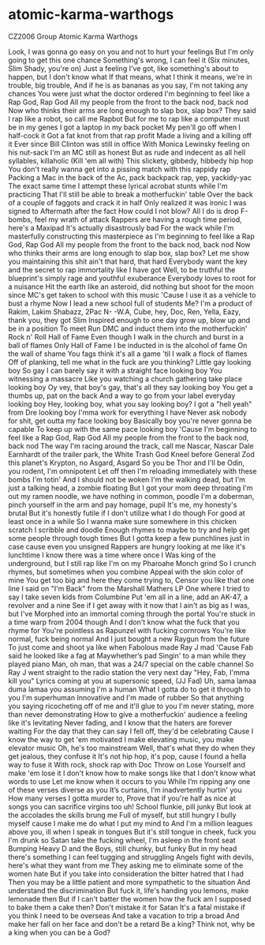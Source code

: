 # atomic-karma-warthogs
CZ2006 Group Atomic Karma Warthogs

Look, I was gonna go easy on you and not to hurt your feelings
But I'm only going to get this one chance
Something's wrong, I can feel it (Six minutes, Slim Shady, you're on)
Just a feeling I've got, like something's about to happen, but I don't know what
If that means, what I think it means, we're in trouble, big trouble,
And if he is as bananas as you say, I'm not taking any chances
You were just what the doctor ordered
I'm beginning to feel like a Rap God, Rap God
All my people from the front to the back nod, back nod
Now who thinks their arms are long enough to slap box, slap box?
They said I rap like a robot, so call me Rapbot
But for me to rap like a computer must be in my genes
I got a laptop in my back pocket
My pen'll go off when I half-cock it
Got a fat knot from that rap profit
Made a living and a killing off it
Ever since Bill Clinton was still in office
With Monica Lewinsky feeling on his nut-sack
I'm an MC still as honest
But as rude and indecent as all hell syllables, killaholic (Kill 'em all with)
This slickety, gibbedy, hibbedy hip hop
You don't really wanna get into a pissing match with this rappidy rap
Packing a Mac in the back of the Ac, pack backpack rap, yep, yackidy-yac
The exact same time I attempt these lyrical acrobat stunts while I'm practicing
That I'll still be able to break a motherfuckin' table
Over the back of a couple of faggots and crack it in half
Only realized it was ironic I was signed to Aftermath after the fact
How could I not blow? All I do is drop F-bombs, feel my wrath of attack
Rappers are having a rough time period, here's a Maxipad
It's actually disastrously bad
For the wack while I'm masterfully constructing this masterpiece as
I'm beginning to feel like a Rap God, Rap God
All my people from the front to the back nod, back nod
Now who thinks their arms are long enough to slap box, slap box?
Let me show you maintaining this shit ain't that hard, that hard
Everybody want the key and the secret to rap immortality like I have got
Well, to be truthful the blueprint's simply rage and youthful exuberance
Everybody loves to root for a nuisance
Hit the earth like an asteroid, did nothing but shoot for the moon since
MC's get taken to school with this music
'Cause I use it as a vehicle to bust a rhyme
Now I lead a new school full of students
Me? I'm a product of Rakim, Lakim Shabazz, 2Pac N-
-W.A, Cube, hey, Doc, Ren, Yella, Eazy, thank you, they got Slim
Inspired enough to one day grow up, blow up and be in a position
To meet Run DMC and induct them into the motherfuckin' Rock n'
Roll Hall of Fame
Even though I walk in the church and burst in a ball of flames
Only Hall of Fame I be inducted in is the alcohol of fame
On the wall of shame
You fags think it's all a game 'til I walk a flock of flames
Off of planking, tell me what in the fuck are you thinking?
Little gay looking boy
So gay I can barely say it with a straight face looking boy
You witnessing a massacre
Like you watching a church gathering take place looking boy
Oy vey, that boy's gay, that's all they say looking boy
You get a thumbs up, pat on the back
And a way to go from your label everyday looking boy
Hey, looking boy, what you say looking boy?
I got a "hell yeah" from Dre looking boy
I'mma work for everything I have
Never ask nobody for shit, get outta my face looking boy
Basically boy you're never gonna be capable
To keep up with the same pace looking boy
'Cause I'm beginning to feel like a Rap God, Rap God
All my people from the front to the back nod, back nod
The way I'm racing around the track, call me Nascar, Nascar
Dale Earnhardt of the trailer park, the White Trash God
Kneel before General Zod this planet's Krypton, no Asgard, Asgard
So you be Thor and I'll be Odin, you rodent, I'm omnipotent
Let off then I'm reloading immediately with these bombs I'm totin'
And I should not be woken
I'm the walking dead, but I'm just a talking head, a zombie floating
But I got your mom deep throating
I'm out my ramen noodle, we have nothing in common, poodle
I'm a doberman, pinch yourself in the arm and pay homage, pupil
It's me, my honesty's brutal
But it's honestly futile if I don't utilize what I do though
For good at least once in a while
So I wanna make sure somewhere in this chicken scratch I scribble and doodle
Enough rhymes to maybe to try and help get some people through tough times
But I gotta keep a few punchlines just in case cause even you unsigned
Rappers are hungry looking at me like it's lunchtime
I know there was a time where once I
Was king of the underground, but I still rap like I'm on my Pharoahe Monch grind
So I crunch rhymes, but sometimes when you combine
Appeal with the skin color of mine
You get too big and here they come trying to,
Censor you like that one line I said on "I'm Back" from the Marshall Mathers LP
One where I tried to say I take seven kids from Columbine
Put 'em all in a line, add an AK-47, a revolver and a nine
See if I get away with it now that I ain't as big as I was, but I've
Morphed into an immortal coming through the portal
You're stuck in a time warp from 2004 though
And I don't know what the fuck that you rhyme for
You're pointless as Rapunzel with fucking cornrows
You're like normal, fuck being normal
And I just bought a new Raygun from the future
To just come and shoot ya like when Fabolous made Ray J mad
'Cause Fab said he looked like a fag at Maywhether’s pad
Singin' to a man while they played piano
Man, oh man, that was a 24/7 special on the cable channel
So Ray J went straight to the radio station the very next day
"Hey, Fab, I'mma kill you"
Lyrics coming at you at supersonic speed, (JJ Fad)
Uh, sama lamaa duma lamaa you assuming I'm a human
What I gotta do to get it through to you I'm superhuman
Innovative and I'm made of rubber
So that anything you saying ricocheting off of me and it'll glue to you
I'm never stating, more than never demonstrating
How to give a motherfuckin' audience a feeling like it's levitating
Never fading, and I know that the haters are forever waiting
For the day that they can say I fell off, they'd be celebrating
Cause I know the way to get 'em motivated
I make elevating music, you make elevator music
Oh, he's too mainstream
Well, that's what they do when they get jealous, they confuse it
It's not hip hop, it's pop, cause I found a hella way to fuse it
With rock, shock rap with Doc
Throw on Lose Yourself and make 'em lose it
I don't know how to make songs like that
I don't know what words to use
Let me know when it occurs to you
While I’m ripping any one of these verses diverse as you
It’s curtains, I’m inadvertently hurtin' you
How many verses I gotta murder to,
Prove that if you're half as nice at songs you can sacrifice virgins too uh!
School flunkie, pill junky
But look at the accolades the skills brung me
Full of myself, but still hungry
I bully myself cause I make me do what I put my mind to
And I'm a million leagues above you, ill when I speak in tongues
But it's still tongue in cheek, fuck you
I'm drunk so Satan take the fucking wheel, I'm asleep in the front seat
Bumping Heavy D and the Boys, still chunky, but funky
But in my head there's something I can feel tugging and struggling
Angels fight with devils, here's what they want from me
They asking me to eliminate some of the women hate
But if you take into consideration the bitter hatred that I had
Then you may be a little patient and more sympathetic to the situation
And understand the discrimination
But fuck it, life's handing you lemons, make lemonade then
But if I can't batter the women how the fuck am I supposed to bake them a cake then?
Don't mistake it for Satan
It's a fatal mistake if you think I need to be overseas
And take a vacation to trip a broad
And make her fall on her face and don't be a retard
Be a king? Think not, why be a king when you can be a God?